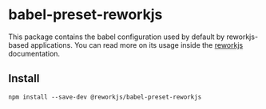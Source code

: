 # babel-preset-reworkjs

This package contains the babel configuration used by default by reworkjs-based applications. You can
read more on its usage inside the [reworkjs](https://github.com/reworkjs/reworkjs/blob/develop/docs/babel.md) documentation.

## Install

`npm install --save-dev @reworkjs/babel-preset-reworkjs`
